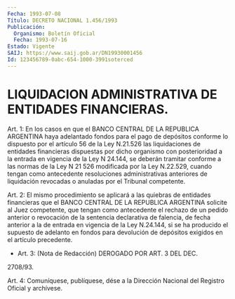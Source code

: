 ```yaml
---
Fecha: 1993-07-08
Título: DECRETO NACIONAL 1.456/1993
Publicación:
  Organismo: Boletín Oficial
  Fecha: 1993-07-16
Estado: Vigente
SAIJ: https://www.saij.gob.ar/DN19930001456
Id: 123456789-0abc-654-1000-3991soterced
---
```

# LIQUIDACION ADMINISTRATIVA DE ENTIDADES FINANCIERAS.

<a id="1"></a>
Art.  1:  En los casos en que el BANCO CENTRAL DE LA REPUBLICA ARGENTINA  haya  adelantado   fondos  para  el  pago  de  depósitos conforme lo dispuesto por el artículo  56  de  la  Ley N.21.526 las liquidaciones  de  entidades  financieras  dispuestas  por    dicho organismo  con  posterioridad a la entrada en vigencia de la Ley  N 24.144, se deberán  tramitar  conforme  a las normas de la Ley N 21 526 modificada por la Ley N.22.529, cuando  tengan como antecedente resoluciones administrativas anteriores de liquidación  revocadas o anuladas por el Tribunal competente.

<a id="2"></a>
Art.  2:  El mismo procedimiento se aplicará a las quiebras de entidades  financieras   que  el  BANCO  CENTRAL  DE  LA  REPUBLICA ARGENTINA solicite al Juez  competente, que tengan como antecedente el  rechazo de un pedido anterior  o  revocación  de  la  sentencia declarativa  de  falencia,  de  fecha  anterior  a la de entrada en vigencia  de  la  Ley N.24.144, si se ha producido el  supuesto  de adelanto en fondos  para  devolución  de  depósitos  exigidos en el artículo precedente.

<a id="3"></a>
* Art.  3: (Nota de Redacción) DEROGADO POR ART. 3 DEL DEC.

2708/93.

<a id="4"></a>
Art.  4: Comuníquese, publíquese, dése a la Dirección Nacional del Registro Oficial y archívese.